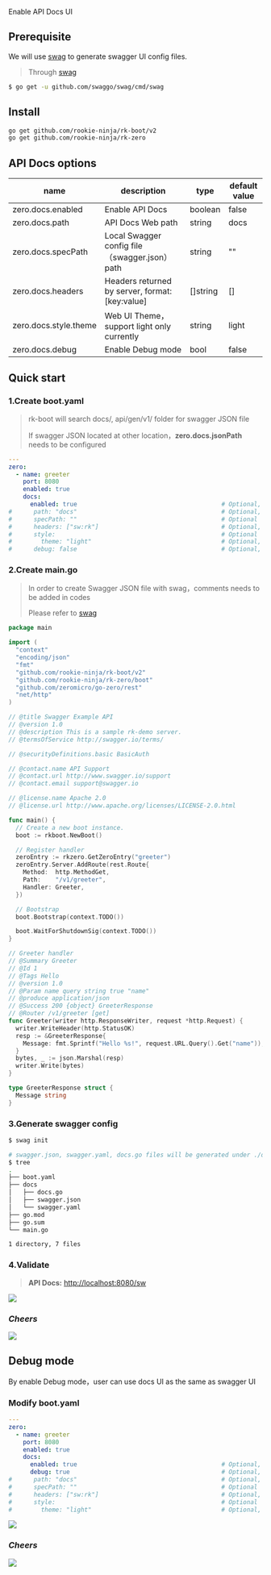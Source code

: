 Enable API Docs UI

## Prerequisite
We will use [swag](https://github.com/swaggo/swag) to generate swagger UI config files.

> Through [swag](https://github.com/swaggo/swag)
```bash
$ go get -u github.com/swaggo/swag/cmd/swag
```

## Install
```bash
go get github.com/rookie-ninja/rk-boot/v2
go get github.com/rookie-ninja/rk-zero
```

## API Docs options
| name                  | description                                     | type     | default value |
|-----------------------|-------------------------------------------------|----------|---------------|
| zero.docs.enabled     | Enable API Docs                                 | boolean  | false         |
| zero.docs.path        | API Docs Web path                               | string   | docs          |
| zero.docs.specPath    | Local Swagger config file（swagger.json）path     | string   | ""            |
| zero.docs.headers     | Headers returned by server, format: [key:value] | []string | []            |
| zero.docs.style.theme | Web UI Theme，support light only currently       | string   | light         |
| zero.docs.debug       | Enable Debug mode                               | bool     | false         |

## Quick start
### 1.Create boot.yaml
> rk-boot will search docs/, api/gen/v1/ folder for swagger JSON file
>
> If swagger JSON located at other location，**zero.docs.jsonPath** needs to be configured

```yaml
---
zero:
  - name: greeter
    port: 8080
    enabled: true
    docs:
      enabled: true                                        # Optional, default: false
#      path: "docs"                                        # Optional, default: "docs"
#      specPath: ""                                        # Optional
#      headers: ["sw:rk"]                                  # Optional, default: []
#      style:                                              # Optional
#        theme: "light"                                    # Optional, default: "light"
#      debug: false                                        # Optional, default: false
```

### 2.Create main.go
> In order to create Swagger JSON file with swag，comments needs to be added in codes
>
> Please refer to [swag](https://github.com/swaggo/swag)

```go
package main

import (
  "context"
  "encoding/json"
  "fmt"
  "github.com/rookie-ninja/rk-boot/v2"
  "github.com/rookie-ninja/rk-zero/boot"
  "github.com/zeromicro/go-zero/rest"
  "net/http"
)

// @title Swagger Example API
// @version 1.0
// @description This is a sample rk-demo server.
// @termsOfService http://swagger.io/terms/

// @securityDefinitions.basic BasicAuth

// @contact.name API Support
// @contact.url http://www.swagger.io/support
// @contact.email support@swagger.io

// @license.name Apache 2.0
// @license.url http://www.apache.org/licenses/LICENSE-2.0.html

func main() {
  // Create a new boot instance.
  boot := rkboot.NewBoot()

  // Register handler
  zeroEntry := rkzero.GetZeroEntry("greeter")
  zeroEntry.Server.AddRoute(rest.Route{
    Method:  http.MethodGet,
    Path:    "/v1/greeter",
    Handler: Greeter,
  })

  // Bootstrap
  boot.Bootstrap(context.TODO())

  boot.WaitForShutdownSig(context.TODO())
}

// Greeter handler
// @Summary Greeter
// @Id 1
// @Tags Hello
// @version 1.0
// @Param name query string true "name"
// @produce application/json
// @Success 200 {object} GreeterResponse
// @Router /v1/greeter [get]
func Greeter(writer http.ResponseWriter, request *http.Request) {
  writer.WriteHeader(http.StatusOK)
  resp := &GreeterResponse{
    Message: fmt.Sprintf("Hello %s!", request.URL.Query().Get("name")),
  }
  bytes, _ := json.Marshal(resp)
  writer.Write(bytes)
}

type GreeterResponse struct {
  Message string
}
```

### 3.Generate swagger config
```bash
$ swag init

# swagger.json, swagger.yaml, docs.go files will be generated under ./docs folder.
$ tree
.
├── boot.yaml
├── docs
│   ├── docs.go
│   ├── swagger.json
│   └── swagger.yaml
├── go.mod
├── go.sum
└── main.go

1 directory, 7 files
```

### 4.Validate
> **API Docs:** [http://localhost:8080/sw](http://localhost:8080/docs)

![](../../../img/example/docs.png)

### _**Cheers**_
![](../../../img/user-guide/cheers.png)

## Debug mode
By enable Debug mode，user can use docs UI as the same as swagger UI

### Modify boot.yaml
```yaml
---
zero:
  - name: greeter
    port: 8080
    enabled: true
    docs:
      enabled: true                                        # Optional, default: false
      debug: true                                          # Optional, default: false
#      path: "docs"                                        # Optional, default: "docs"
#      specPath: ""                                        # Optional
#      headers: ["sw:rk"]                                  # Optional, default: []
#      style:                                              # Optional
#        theme: "light"                                    # Optional, default: "light"
```

![](../../../img/user-guide/gin/basic/gin-docs.png)

### _**Cheers**_
![](../../../img/user-guide/cheers.png)
